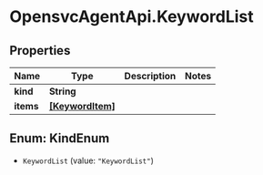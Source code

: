# OpensvcAgentApi.KeywordList

## Properties

Name | Type | Description | Notes
------------ | ------------- | ------------- | -------------
**kind** | **String** |  | 
**items** | [**[KeywordItem]**](KeywordItem.md) |  | 



## Enum: KindEnum


* `KeywordList` (value: `"KeywordList"`)




